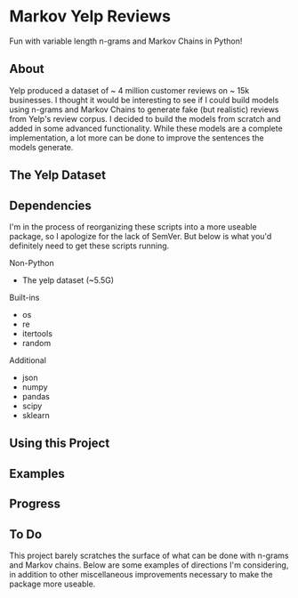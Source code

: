 # Markov Yelp Reviews

Fun with variable length n-grams and Markov Chains in Python!

## About

Yelp produced a dataset of ~ 4 million customer reviews on ~ 15k businesses. I thought it would be interesting to see if I could build models using n-grams and Markov Chains to generate fake (but realistic) reviews from Yelp's review corpus. I decided to build the models from scratch and added in some advanced functionality. While these models are a complete implementation, a lot more can be done to improve the sentences the models generate.

## The Yelp Dataset 

## Dependencies

I'm in the process of reorganizing these scripts into a more useable package, so I apologize for the lack of SemVer. But below is what you'd definitely need to get these scripts running.

Non-Python

* The yelp dataset (~5.5G)

Built-ins

* os
* re
* itertools
* random

Additional

* json
* numpy
* pandas
* scipy
* sklearn

## Using this Project

## Examples

## Progress

## To Do

This project barely scratches the surface of what can be done with n-grams and Markov chains.  Below are some examples of directions I'm considering, in addition to other miscellaneous improvements necessary to make the package more useable. 